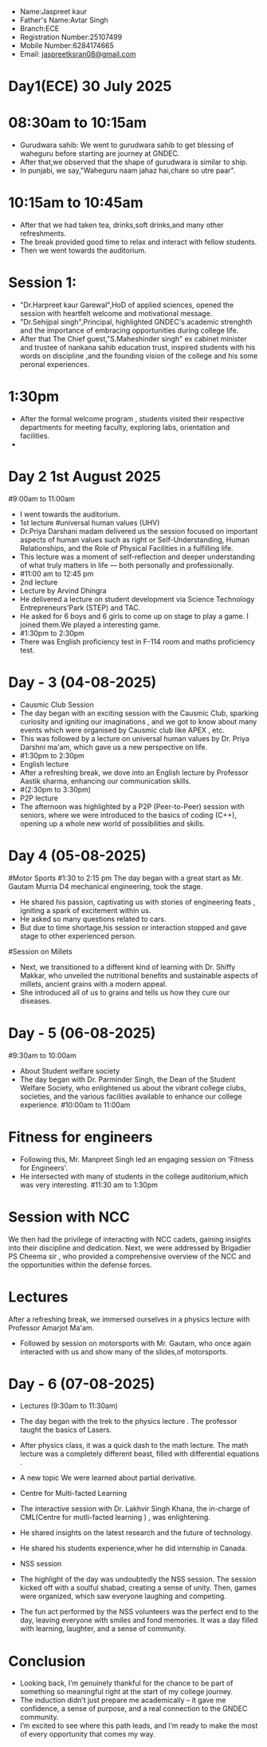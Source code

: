 - Name:Jaspreet kaur
- Father's Name:Avtar Singh
- Branch:ECE
- Registration Number:25107499
- Mobile Number:6284174665
- Email: jaspreetksran08@gmail.com
# Day1(ECE) 30 July 2025


# 08:30am to 10:15am
- Gurudwara sahib: We went to gurudwara sahib to get blessing of waheguru before starting are journey at GNDEC. 
- After that,we observed that the shape of gurudwara is similar to ship.
- In punjabi, we say,"Waheguru naam jahaz hai,chare so utre paar".

# 10:15am to 10:45am

- After that we had taken tea, drinks,soft drinks,and many other refreshments.
- The break provided good time to relax and interact with fellow students.
- Then we went towards the auditorium.

# Session 1:

- "Dr.Harpreet kaur Garewal",HoD of applied sciences, opened the session with heartfelt welcome and motivational message. 
- "Dr.Sehijpal singh",Principal, highlighted GNDEC's academic strenghth and the importance of embracing opportunities during college life. 
- After that The Chief guest,"S.Maheshinder singh" ex cabinet minister and trustee of nankana sahib education trust, inspired students with his words on discipline ,and the founding vision of the college and his some peronal experiences.


# 1:30pm

- After the formal welcome program , students visited their respective departments for meeting faculty, exploring labs, orientation and facilities.
- 
# Day 2 1st August 2025

#9:00am to 11:00am
- I went towards the auditorium.
- 1st lecture
#universal human values (UHV)
- Dr.Priya Darshani madam delivered us the session focused on important aspects of human values such as right or Self-Understanding, Human Relationships, and the Role of Physical Facilities in a fulfilling life.
- This lecture was a moment of self-reflection and deeper understanding of what truly matters in life — both personally and professionally.
- #11:00 am to 12:45 pm
- 2nd lecture
- Lecture by Arvind Dhingra
- He delivered a lecture on student development via Science Technology Entrepreneurs'Park (STEP) and TAC.
- He asked for 6 boys and 6 girls to come up on stage to play a game. I joined them.We played a interesting game.
- #1:30pm to 2:30pm
- There was English proficiency test in F-114 room and maths proficiency test.

# Day - 3 (04-08-2025)
- Causmic Club Session
- The day began with an exciting session with the Causmic Club, sparking curiosity and igniting our imaginations , and we got to know about many events which were organised by Causmic club like APEX , etc.
-  This was followed by a lecture on universal human values by Dr. Priya Darshni ma'am, which gave us a new perspective on life.
- #1:30pm to 2:30pm
- English lecture  
- After a refreshing break, we dove into an English lecture by Professor Aastik sharma, enhancing our communication skills.
- #(2:30pm to 3:30pm)
- P2P lecture
- The afternoon was highlighted by a P2P (Peer-to-Peer) session with seniors, where we were introduced to the basics of coding (C++), opening up a whole new world of possibilities and skills.
# Day 4 (05-08-2025)
#Motor Sports
#1:30 to 2:15 pm
The day began with a great start as Mr. Gautam Murria D4 mechanical engineering, took the stage.
- He shared his passion, captivating us with stories of engineering feats , igniting a spark of excitement within us.
- He asked so many questions related to cars.
- But due to time shortage,his session or interaction stopped and gave stage to other experienced person.

#Session on Millets
- Next, we transitioned to a different kind of learning with Dr. Shiffy Makkar, who unveiled the nutritional benefits and sustainable aspects of millets, ancient grains with a modern appeal.
- She introduced all of us to grains 
and tells us how they cure our diseases.

# Day - 5 (06-08-2025)
#9:30am to 10:00am
- About Student welfare society
- The day began with Dr. Parminder Singh, the Dean of the Student Welfare Society, who enlightened us about the vibrant college clubs, societies, and the various facilities available to enhance our college experience.
#10:00am to 11:00am
# Fitness for engineers
- Following this, Mr. Manpreet Singh led an engaging session on 'Fitness for Engineers'.
- He intersected with many of students in the college auditorium,which was very interesting.
#11:30 am to 1:30pm
# Session with NCC
We then had the privilege of interacting with NCC cadets, gaining insights into their discipline and dedication. Next, we were addressed by Brigadier PS Cheema sir , who provided a comprehensive overview of the NCC and the opportunities within the defense forces.

# Lectures
After a refreshing break, we immersed ourselves in a physics lecture with Professor Amarjot Ma'am.
- Followed by session on motorsports with Mr. Gautam, who once again interacted with us and show many of the slides,of motorsports.

# Day - 6 (07-08-2025)
- Lectures (9:30am to 11:30am)
- The day began with the trek to the physics lecture . The professor taught the basics of Lasers.
- After physics class, it was a quick dash to the math lecture. The math lecture was a completely different beast, filled with differential equations .
- A new topic We were learned about partial derivative.

- Centre for Multi-facted Learning
- The interactive session with Dr. Lakhvir Singh Khana, the in-charge of CML(Centre for mutli-facted learning ) , was enlightening.
- He shared insights on the latest research and the future of technology.
- He shared his students experience,wher he did internship in Canada.
- NSS session
- The highlight of the day was undoubtedly the NSS session. The session kicked off with a soulful shabad, creating a sense of unity. Then, games were organized, which saw everyone laughing and competing.
- The fun act performed by the NSS volunteers was the perfect end to the day, leaving everyone with smiles and fond memories. It was a day filled with learning, laughter, and a sense of community.
 # Conclusion
- Looking back, I’m genuinely thankful for the chance to be part of something so meaningful right at the start of my college journey.
- The induction didn’t just prepare me academically – it gave me confidence, a sense of purpose, and a real connection to the GNDEC community.
- I’m excited to see where this path leads, and I’m ready to make the most of every opportunity that comes my way.
